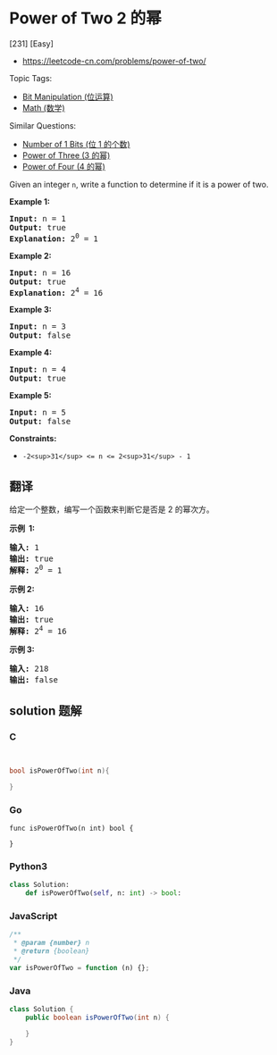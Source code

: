 # Power of Two 2 的幂

[231] [Easy]

- https://leetcode-cn.com/problems/power-of-two/

Topic Tags:

- [Bit Manipulation (位运算)](https://leetcode-cn.com/tag/bit-manipulation/)
- [Math (数学)](https://leetcode-cn.com/tag/math/)

Similar Questions:

- [Number of 1 Bits (位 1 的个数)](https://leetcode-cn.com/problems/number-of-1-bits/)
- [Power of Three (3 的幂)](https://leetcode-cn.com/problems/power-of-three/)
- [Power of Four (4 的幂)](https://leetcode-cn.com/problems/power-of-four/)

Given an integer `n`, write a function to determine if it is a power of two.

**Example 1:**

<pre><strong>Input:</strong> n = 1
<strong>Output:</strong> true
<strong>Explanation: </strong>2<sup>0</sup> = 1
</pre>

**Example 2:**

<pre><strong>Input:</strong> n = 16
<strong>Output:</strong> true
<strong>Explanation: </strong>2<sup>4</sup> = 16
</pre>

**Example 3:**

<pre><strong>Input:</strong> n = 3
<strong>Output:</strong> false
</pre>

**Example 4:**

<pre><strong>Input:</strong> n = 4
<strong>Output:</strong> true
</pre>

**Example 5:**

<pre><strong>Input:</strong> n = 5
<strong>Output:</strong> false
</pre>

**Constraints:**

- `-2<sup>31</sup> <= n <= 2<sup>31</sup> - 1`

## 翻译

给定一个整数，编写一个函数来判断它是否是 2 的幂次方。

**示例  1:**

<pre><strong>输入:</strong> 1
<strong>输出:</strong> true
<strong>解释: </strong>2<sup>0</sup>&nbsp;= 1</pre>

**示例 2:**

<pre><strong>输入:</strong> 16
<strong>输出:</strong> true
<strong>解释: </strong>2<sup>4</sup>&nbsp;= 16</pre>

**示例 3:**

<pre><strong>输入:</strong> 218
<strong>输出:</strong> false</pre>

## solution 题解

### C

```c


bool isPowerOfTwo(int n){

}
```

### Go

```golang
func isPowerOfTwo(n int) bool {

}
```

### Python3

```python
class Solution:
    def isPowerOfTwo(self, n: int) -> bool:
```

### JavaScript

```javascript
/**
 * @param {number} n
 * @return {boolean}
 */
var isPowerOfTwo = function (n) {};
```

### Java

```java
class Solution {
    public boolean isPowerOfTwo(int n) {

    }
}
```
